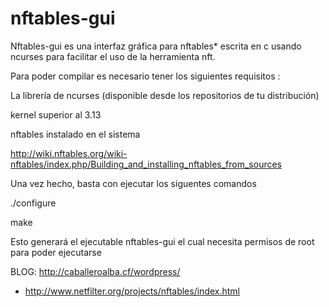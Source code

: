 # nftables-gui
Nftables-gui es una interfaz gráfica para nftables* escrita en c usando ncurses para facilitar el uso de la herramienta nft.


Para poder compilar es necesario tener los siguientes requisitos :


La librería de ncurses (disponible desde los repositorios de tu distribución)


kernel superior al 3.13


nftables instalado en el sistema

http://wiki.nftables.org/wiki-nftables/index.php/Building_and_installing_nftables_from_sources

Una vez hecho, basta con ejecutar los siguentes comandos

./configure

make

Esto generará el ejecutable nftables-gui el cual necesita permisos de root para poder ejecutarse



BLOG: http://caballeroalba.cf/wordpress/

* http://www.netfilter.org/projects/nftables/index.html
